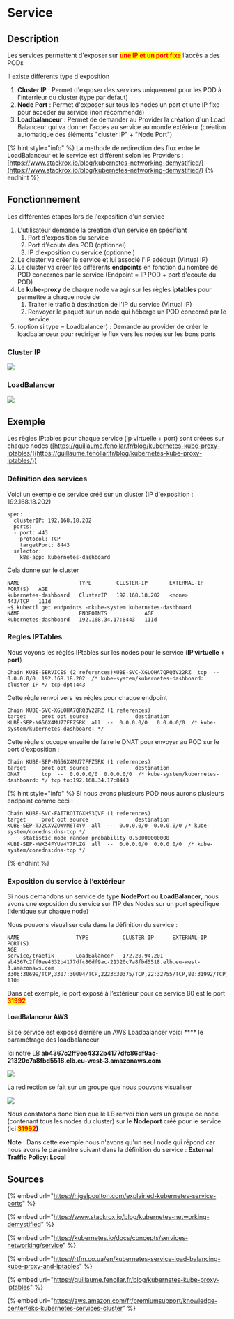 # Service

## Description

Les services permettent d'exposer sur <mark style="color:red;">**une IP et un port fixe**</mark> l’accès a des PODs

Il existe différents type d'exposition

1. **Cluster IP** : Permet d'exposer des services uniquement pour les POD à l'interrieur du cluster (type par defaut)
2. **Node Port** : Permet d'exposer sur tous les nodes un port et une IP fixe pour acceder au service (non recommendé)
3. **Loadbalanceur** : Permet de demander au Provider la création d'un Load Balanceur qui va donner l’accès au service au monde extérieur (création automatique des éléments "cluster IP" + "Node Port")

{% hint style="info" %}
La methode de redirection des flux entre le LoadBalanceur et le service est différent selon les Providers : [https://www.stackrox.io/blog/kubernetes-networking-demystified/](https://www.stackrox.io/blog/kubernetes-networking-demystified/)
{% endhint %}

## Fonctionnement

Les différentes étapes lors de l'exposition d'un service

1. L'utilisateur demande la création d'un service en spécifiant
   1. Port d'exposition du service
   2. Port d’écoute des POD (optionnel)
   3. IP d'exposition du service (optionnel)
2. Le cluster va créer le service et lui associé l'IP adéquat (Virtual IP)
3. Le cluster va créer les différents **endpoints** en fonction du nombre de POD concernés par le service (Endpoint = IP POD + port d'ecoute du POD)
4. Le **kube-proxy** de chaque node va agir sur les règles **iptables** pour permettre à chaque node de
   1. Traiter le trafic à destination de l'IP du service (Virtual IP)
   2. Renvoyer le paquet sur un node qui héberge un POD concerné par le service
5. (option si type = Loadbalancer) : Demande au provider de créer le loadbalanceur pour rediriger le flux vers les nodes sur les bons ports

### Cluster IP

![](<../../.gitbook/assets/K8S--Network K8S-Cluster IP.png>)

### LoadBalancer

![](<../../.gitbook/assets/K8S--Network K8S-LoadBalancer.png>)

## Exemple

Les règles IPtables pour chaque service (ip virtuelle + port) sont créées sur chaque nodes ([https://guillaume.fenollar.fr/blog/kubernetes-kube-proxy-iptables/](https://guillaume.fenollar.fr/blog/kubernetes-kube-proxy-iptables/))

### Définition des services

Voici un exemple de service créé sur un cluster (IP d'exposition : 192.168.18.202)

```
spec:
  clusterIP: 192.168.18.202
  ports:
  - port: 443
    protocol: TCP
    targetPort: 8443
  selector:
    k8s-app: kubernetes-dashboard
```

Cela donne sur le cluster

```
NAME                   TYPE        CLUSTER-IP       EXTERNAL-IP   PORT(S)   AGE
kubernetes-dashboard   ClusterIP   192.168.18.202   <none>        443/TCP   111d
~$ kubectl get endpoints -nkube-system kubernetes-dashboard
NAME                   ENDPOINTS            AGE
kubernetes-dashboard   192.168.34.17:8443   111d
```

### Regles IPTables

Nous voyons les réglés IPtables sur les nodes pour le service (**IP virtuelle + port**)

```
Chain KUBE-SERVICES (2 references)KUBE-SVC-XGLOHA7QRQ3V22RZ  tcp  --  0.0.0.0/0  192.168.18.202  /* kube-system/kubernetes-dashboard: cluster IP */ tcp dpt:443
```

Cette règle renvoi vers les réglés pour chaque endpoint

```
Chain KUBE-SVC-XGLOHA7QRQ3V22RZ (1 references)
target     prot opt source               destination         
KUBE-SEP-NG56X4MU77FFZ5RK  all  --  0.0.0.0/0   0.0.0.0/0  /* kube-system/kubernetes-dashboard: */
```

Cette règle s'occupe ensuite de faire le DNAT pour envoyer au POD sur le port d'exposition :

```
Chain KUBE-SEP-NG56X4MU77FFZ5RK (1 references)
target     prot opt source               destination         
DNAT       tcp  --  0.0.0.0/0  0.0.0.0/0  /* kube-system/kubernetes-dashboard: */ tcp to:192.168.34.17:8443
```

{% hint style="info" %}
Si nous avons plusieurs POD nous aurons plusieurs endpoint comme ceci :

```
Chain KUBE-SVC-FAITROITGXHS3QVF (1 references)
target     prot opt source               destination         
KUBE-SEP-TJ2CXVZOWVM6T4YV  all  --  0.0.0.0/0  0.0.0.0/0 /* kube-system/coredns:dns-tcp */ 
     statistic mode random probability 0.50000000000
KUBE-SEP-HWX34FYUV4Y7PLZG  all  --  0.0.0.0/0  0.0.0.0/0  /* kube-system/coredns:dns-tcp */
```
{% endhint %}

### Exposition du service à l’extérieur

Si nous demandons un service de type **NodePort** ou **LoadBalancer**, nous avons une exposition du service sur l'IP des Nodes sur un port spécifique (identique sur chaque node)

Nous pouvons visualiser cela dans la définition du service :

```
NAME                  TYPE           CLUSTER-IP      EXTERNAL-IP                                                                     PORT(S)                                                                                AGE
service/traefik       LoadBalancer   172.20.94.201   ab4367c2ff9ee4332b4177dfc86df9ac-21320c7a8fbd5518.elb.eu-west-3.amazonaws.com   3306:30699/TCP,3307:30004/TCP,2223:30375/TCP,22:32755/TCP,80:31992/TCP,443:31377/TCP   110d
```

Dans cet exemple, le port exposé à l’extérieur pour ce service 80 est le port <mark style="color:red;">**31992**</mark>

#### **LoadBalanceur AWS**

Si ce service est exposé derrière un AWS Loadbalancer voici \*\*\*\* le paramétrage des loadbalanceur

Ici notre LB **ab4367c2ff9ee4332b4177dfc86df9ac-21320c7a8fbd5518.elb.eu-west-3.amazonaws.com**

![](<../../.gitbook/assets/K8S--AWS Console-03.png>)

La redirection se fait sur un groupe que nous pouvons visualiser

![](<../../.gitbook/assets/K8S--AWS Console-02.png>)

Nous constatons donc bien que le LB renvoi bien vers un groupe de node (contenant tous les nodes du cluster) sur le **Nodeport** créé pour le service (ici <mark style="color:red;">**31992**</mark>**)**

**Note :** Dans cette exemple nous n'avons qu'un seul node qui répond car nous avons le paramètre suivant dans la définition du service : **External Traffic Policy: Local**

## Sources

{% embed url="https://nigelpoulton.com/explained-kubernetes-service-ports" %}

{% embed url="https://www.stackrox.io/blog/kubernetes-networking-demystified" %}

{% embed url="https://kubernetes.io/docs/concepts/services-networking/service" %}

{% embed url="https://rtfm.co.ua/en/kubernetes-service-load-balancing-kube-proxy-and-iptables" %}

{% embed url="https://guillaume.fenollar.fr/blog/kubernetes-kube-proxy-iptables" %}

{% embed url="https://aws.amazon.com/fr/premiumsupport/knowledge-center/eks-kubernetes-services-cluster" %}
